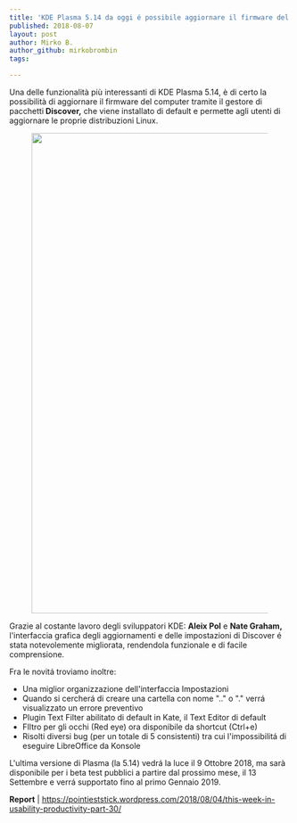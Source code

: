 ```yaml
---
title: 'KDE Plasma 5.14 da oggi é possibile aggiornare il firmware del PC'
published: 2018-08-07
layout: post
author: Mirko B.
author_github: mirkobrombin
tags:

---
```

<!-- wp:paragraph --><p>Una delle funzionalità più interessanti di KDE Plasma 5.14, è di certo la possibilità di aggiornare il firmware del computer tramite il gestore di pacchetti<strong> Discover,</strong> che viene installato di default e permette agli utenti di aggiornare le proprie distribuzioni Linux.</p><!-- /wp:paragraph --><!-- wp:image {"id":6606} --><figure class="wp-block-image"><img class="wp-image-6606 size-full wp-image-422" src="https://linuxhub.it/wordpress/wp-content/uploads/2018/08/merge_from_ofoct.jpg" alt="" width="1834" height="862" /></figure><!-- /wp:image --><!-- wp:paragraph --><p>Grazie al costante lavoro degli sviluppatori KDE: <strong>Aleix Pol</strong> e <strong>Nate Graham,</strong> l'interfaccia grafica degli aggiornamenti e delle impostazioni di Discover é stata notevolemente migliorata, rendendola funzionale e di facile comprensione.</p><!-- /wp:paragraph --><!-- wp:paragraph --><p>Fra le novitá troviamo inoltre:</p><!-- /wp:paragraph --><!-- wp:list --><ul><li>Una miglior organizzazione dell'interfaccia Impostazioni</li><li>Quando si cercherá di creare una cartella con nome ".." o "." verrá visualizzato un errore preventivo</li><li>Plugin Text Filter abilitato di default in Kate, il Text Editor di default</li><li>FIltro per gli occhi (Red eye) ora disponibile da shortcut (Ctrl+e)</li><li>Risolti diversi bug (per un totale di 5 consistenti) tra cui l'impossibilitá di eseguire LibreOffice da Konsole</li></ul><!-- /wp:list --><!-- wp:paragraph --><p>L'ultima versione di Plasma (la 5.14) vedrá la luce il 9 Ottobre 2018, ma sarà disponibile per i beta test pubblici a partire dal prossimo mese, il 13 Settembre e verrá supportato fino al primo Gennaio 2019.</p><!-- /wp:paragraph --><!-- wp:paragraph --><p><strong>Report</strong> | <a href="https://pointieststick.wordpress.com/2018/08/04/this-week-in-usability-productivity-part-30/">https://pointieststick.wordpress.com/2018/08/04/this-week-in-usability-productivity-part-30/</a></p><!-- /wp:paragraph -->